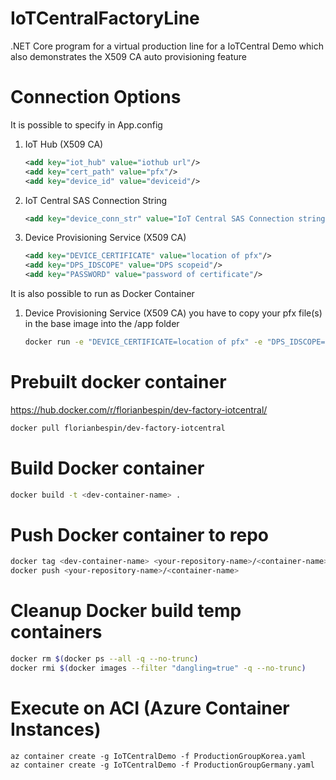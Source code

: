 # IoTCentralFactoryLine
.NET Core program for a virtual production line for a IoTCentral Demo which also demonstrates the X509 CA auto provisioning feature

# Connection Options
It is possible to specify in App.config
  1) IoT Hub (X509 CA)
        ```xml
        <add key="iot_hub" value="iothub url"/>
        <add key="cert_path" value="pfx"/>
        <add key="device_id" value="deviceid"/>
        ```
  2) IoT Central SAS Connection String
        ```xml
        <add key="device_conn_str" value="IoT Central SAS Connection string"/>
        ```
  3) Device Provisioning Service (X509 CA)
        ```xml
        <add key="DEVICE_CERTIFICATE" value="location of pfx"/>
        <add key="DPS_IDSCOPE" value="DPS scopeid"/>
        <add key="PASSWORD" value="password of certificate"/>
        ```
        
It is also possible to run as Docker Container
  1) Device Provisioning Service (X509 CA)
      you have to copy your pfx file(s) in the base image into the /app folder
      ```bash
      docker run -e "DEVICE_CERTIFICATE=location of pfx" -e "DPS_IDSCOPE=DPS scopeid" -e "PASSWORDpassword of certificate" <container-name>
      ```
# Prebuilt docker container
https://hub.docker.com/r/florianbespin/dev-factory-iotcentral/
```bash
docker pull florianbespin/dev-factory-iotcentral
```

# Build Docker container
```bash
docker build -t <dev-container-name> .
```

# Push Docker container to repo
```bash
docker tag <dev-container-name> <your-repository-name>/<container-name>
docker push <your-repository-name>/<container-name>
```

# Cleanup Docker build temp containers 
```bash
docker rm $(docker ps --all -q --no-trunc)
docker rmi $(docker images --filter "dangling=true" -q --no-trunc)
```
# Execute on ACI (Azure Container Instances)
```cli
az container create -g IoTCentralDemo -f ProductionGroupKorea.yaml
az container create -g IoTCentralDemo -f ProductionGroupGermany.yaml
```
